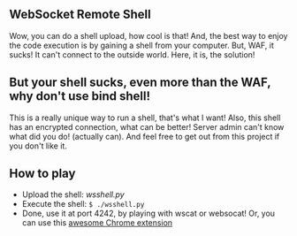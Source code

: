 ## WebSocket Remote Shell

Wow, you can do a shell upload, how cool is that! And, the best way to enjoy the code execution is by gaining a shell from your computer. But, WAF, it sucks! It can't connect to the outside world. Here, it is, the solution!

## But your shell sucks, even more than the WAF, why don't use bind shell!

This is a really unique way to run a shell, that's what I want! Also, this shell has an encrypted connection, what can be better! Server admin can't know what did you do! (actually can). And feel free to get out from this project if you don't like it.

## How to play

- Upload the shell: *wsshell.py*
- Execute the shell: `$ ./wsshell.py`
- Done, use it at port 4242, by playing with wscat or websocat! Or, you can use this [awesome Chrome extension](https://chrome.google.com/webstore/detail/simple-websocket-client/pfdhoblngboilpfeibdedpjgfnlcodoo)
